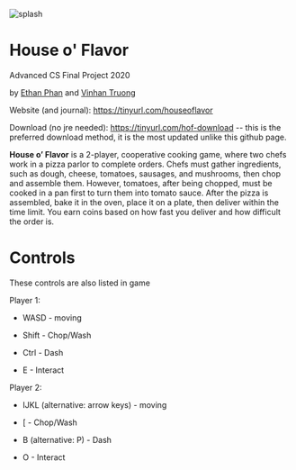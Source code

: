 ![splash](https://i.imgur.com/xk8pmfz.png)
# House o' Flavor
Advanced CS Final Project 2020

by [Ethan Phan](https://github.com/ethannp) and [Vinhan Truong](https://github.com/VTruong1478)


Website (and journal): https://tinyurl.com/houseoflavor

Download (no jre needed): https://tinyurl.com/hof-download -- this is the preferred download method, it is the most updated unlike this github page.

**House o’ Flavor** is a 2-player, cooperative cooking game, where two chefs work in a pizza parlor to complete orders. Chefs must gather ingredients, such as dough, cheese, tomatoes, sausages, and mushrooms, then chop and assemble them. However, tomatoes, after being chopped, must be cooked in a pan first to turn them into tomato sauce. After the pizza is assembled, bake it in the oven, place it on a plate, then deliver within the time limit. You earn coins based on how fast you deliver and how difficult the order is.

# Controls
These controls are also listed in game

Player 1:

- WASD - moving

- Shift - Chop/Wash

- Ctrl - Dash

- E - Interact


Player 2:

- IJKL (alternative: arrow keys) - moving

- \[ - Chop/Wash

- B (alternative: P) - Dash

- O - Interact
